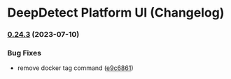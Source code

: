 # DeepDetect Platform UI (Changelog)

### [0.24.3](https://github.com/jolibrain/platform_ui/compare/v0.24.2...v0.24.3) (2023-07-10)


### Bug Fixes

* remove docker tag command ([e9c6861](https://github.com/jolibrain/platform_ui/commit/e9c6861c18705226041bc0d3ef3f4ab21915d5dd))
